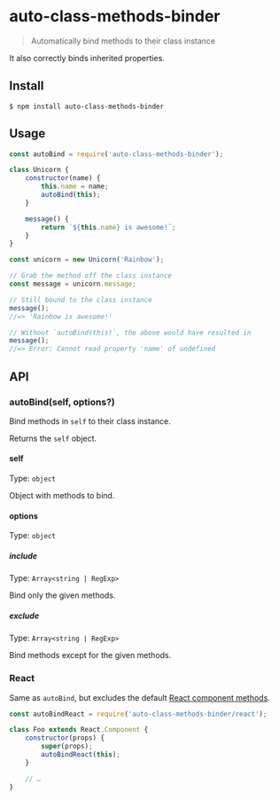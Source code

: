 # auto-class-methods-binder

> Automatically bind methods to their class instance

It also correctly binds inherited properties.

## Install

```
$ npm install auto-class-methods-binder
```

## Usage

```js
const autoBind = require('auto-class-methods-binder');

class Unicorn {
	constructor(name) {
		this.name = name;
		autoBind(this);
	}

	message() {
		return `${this.name} is awesome!`;
	}
}

const unicorn = new Unicorn('Rainbow');

// Grab the method off the class instance
const message = unicorn.message;

// Still bound to the class instance
message();
//=> 'Rainbow is awesome!'

// Without `autoBind(this)`, the above would have resulted in
message();
//=> Error: Cannot read property 'name' of undefined
```

## API

### autoBind(self, options?)

Bind methods in `self` to their class instance.

Returns the `self` object.

#### self

Type: `object`

Object with methods to bind.

#### options

Type: `object`

##### include

Type: `Array<string | RegExp>`

Bind only the given methods.

##### exclude

Type: `Array<string | RegExp>`

Bind methods except for the given methods.

### React

Same as `autoBind`, but excludes the default [React component methods](https://reactjs.org/docs/react-component.html).

```js
const autoBindReact = require('auto-class-methods-binder/react');

class Foo extends React.Component {
	constructor(props) {
		super(props);
		autoBindReact(this);
	}

	// …
}
```